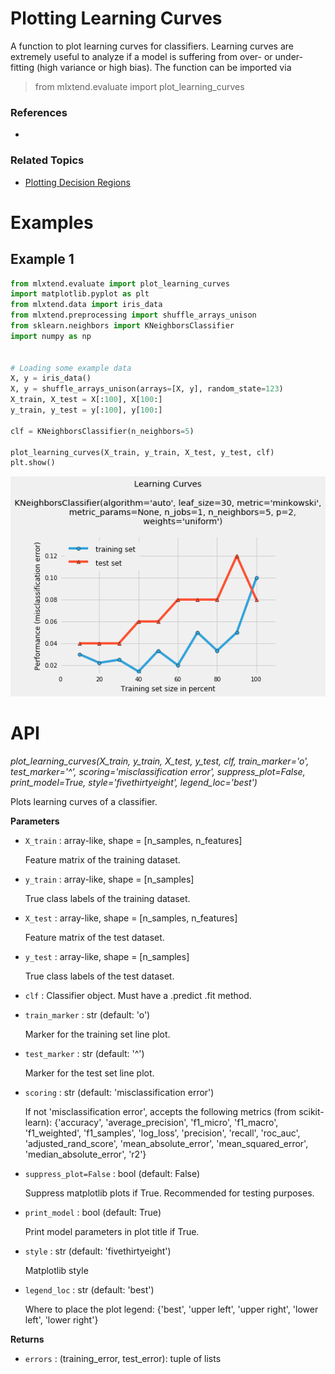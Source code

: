 # Plotting Learning Curves

A function to plot learning curves for classifiers. Learning curves are extremely useful to analyze if a model is suffering from over- or under-fitting (high variance or high bias). The function can be imported via


> from mlxtend.evaluate import plot_learning_curves

### References

-

### Related Topics

- [Plotting Decision Regions](./plot_decision_regions.md)

# Examples

## Example 1


```python
from mlxtend.evaluate import plot_learning_curves
import matplotlib.pyplot as plt
from mlxtend.data import iris_data
from mlxtend.preprocessing import shuffle_arrays_unison
from sklearn.neighbors import KNeighborsClassifier
import numpy as np


# Loading some example data
X, y = iris_data()
X, y = shuffle_arrays_unison(arrays=[X, y], random_state=123)
X_train, X_test = X[:100], X[100:]
y_train, y_test = y[:100], y[100:]

clf = KNeighborsClassifier(n_neighbors=5)

plot_learning_curves(X_train, y_train, X_test, y_test, clf)
plt.show()
```


![png](plot_learning_curves_files/plot_learning_curves_10_0.png)


# API


*plot_learning_curves(X_train, y_train, X_test, y_test, clf, train_marker='o', test_marker='^', scoring='misclassification error', suppress_plot=False, print_model=True, style='fivethirtyeight', legend_loc='best')*

Plots learning curves of a classifier.

**Parameters**

- `X_train` : array-like, shape = [n_samples, n_features]

    Feature matrix of the training dataset.

- `y_train` : array-like, shape = [n_samples]

    True class labels of the training dataset.

- `X_test` : array-like, shape = [n_samples, n_features]

    Feature matrix of the test dataset.

- `y_test` : array-like, shape = [n_samples]

    True class labels of the test dataset.

- `clf` : Classifier object. Must have a .predict .fit method.


- `train_marker` : str (default: 'o')

    Marker for the training set line plot.

- `test_marker` : str (default: '^')

    Marker for the test set line plot.

- `scoring` : str (default: 'misclassification error')

    If not 'misclassification error', accepts the following metrics
    (from scikit-learn):
    {'accuracy', 'average_precision', 'f1_micro', 'f1_macro',
    'f1_weighted', 'f1_samples', 'log_loss',
    'precision', 'recall', 'roc_auc',
    'adjusted_rand_score', 'mean_absolute_error', 'mean_squared_error',
    'median_absolute_error', 'r2'}

- `suppress_plot=False` : bool (default: False)

    Suppress matplotlib plots if True. Recommended
    for testing purposes.

- `print_model` : bool (default: True)

    Print model parameters in plot title if True.

- `style` : str (default: 'fivethirtyeight')

    Matplotlib style

- `legend_loc` : str (default: 'best')

    Where to place the plot legend:
    {'best', 'upper left', 'upper right', 'lower left', 'lower right'}

**Returns**

- `errors` : (training_error, test_error): tuple of lists



